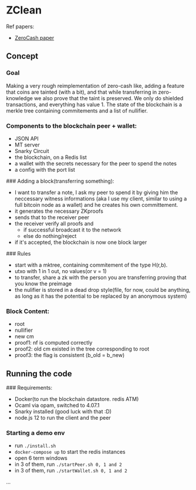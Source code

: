 # ZClean

Ref papers:

* [ZeroCash paper](http://zerocash-project.org/media/pdf/zerocash-oakland2014.pdf)

## Concept

### Goal

Making a very rough reimplementation of zero-cash like, adding a feature that coins are tainted (with a bit), and that while transferring in zero-knowledge we also prove that the taint is preserved. We only do shielded transactions, and everything has value 1.
The state of the blockchain is a merkle tree containing commitements and a list of nullifier. 

### Components to the blockchain peer + wallet:
* JSON API
* MT server
* Snarky Circuit
* the blockchain, on a Redis list
* a wallet with the secrets necessary for the peer to spend the notes
* a config with the port list

### Adding a block(transferring something):

* I want to transfer a note, I ask my peer to spend it by giving him the neccessary witness informations (aka I use my client, similar to using a full bitcoin node as a wallet) and he creates his own committement.
* it generates the necessary ZKproofs
* sends that to the receiver peer
* the receiver verify all proofs and
  * if successful broadcast it to the network
  * else do nothing/reject
* if it's accepted, the blockchain is now one block larger

### Rules
* start with a mktree, containing commitement of the type H(r,b).
* utxo with 1 in 1 out, no values(or v = 1)
* to transfer, share a zk with the person you are transferring  proving that you know the preimage
* the nulifier is stored in a dead drop style(file, for now, could be anything, as long as it has the potential to be replaced by an anonymous system)

### Block Content:
* root
* nullifier
* new cm
* proof1: nf is computed correctly
* proof2: old cm existed in the tree corresponding to root
* proof3: the flag is consistent (b_old = b_new)

## Running the code

### Requirements:

* Docker(to run the blockchain datastore. redis ATM)
* Ocaml via opam, switched to 4.07.1
* Snarky installed (good luck with that :D)
* node.js 12 to run the client and the peer

### Starting a demo env

* run `./install.sh`
* `docker-compose up` to start the redis instances
* open 6 term windows
* in 3 of them, run `./startPeer.sh 0, 1 and 2`
* in 3 of them, run `./startWallet.sh 0, 1 and 2`

...






